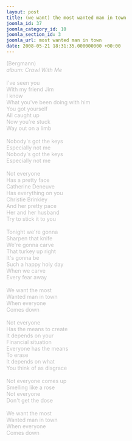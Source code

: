 ```yaml
---
layout: post
title: (we want) the most wanted man in town
joomla_id: 37
joomla_category_id: 10
joomla_section_id: 3
joomla_url: most wanted man in town
date: 2008-05-21 18:31:35.000000000 +00:00
---
```

<span style="color: #c0c0c0">(Bergmann)<br />
<i>album: Crawl With Me</i><br />
<br />
I've seen you<br />
With my friend Jim<br />
I know<br />
What you've been doing with him<br />
You got yourself<br />
All caught up<br />
Now you're stuck<br />
Way out on a limb<br />
<br />
Nobody's got the keys<br />
Especially not me<br />
Nobody's got the keys<br />
Especially not me<br />
<br />
Not everyone<br />
Has a pretty face<br />
Catherine Deneuve<br />
Has everything on you<br />
Christie Brinkley<br />
And her pretty pace<br />
Her and her husband<br />
Try to stick it to you<br />
<br />
Tonight we're gonna<br />
Sharpen that knife<br />
We're gonna carve<br />
That turkey up right<br />
It's gonna be<br />
Such a happy holy day<br />
When we carve<br />
Every fear away<br />
<br />
We want the most<br />
Wanted man in town<br />
When everyone<br />
Comes down<br />
<br />
Not everyone<br />
Has the means to create<br />
It depends on your<br />
Financial situation<br />
Everyone has the means<br />
To erase<br />
It depends on what<br />
You think of as disgrace<br />
<br />
Not everyone comes up<br />
Smelling like a rose<br />
Not everyone<br />
Don't get the dose<br />
<br />
We want the most<br />
Wanted man in town<br />
When everyone<br />
Comes down</span>
